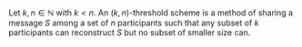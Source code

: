 Let $k,n\in \mathbb{N}$ with $k<n$.
An $(k,n)$-threshold scheme is a method of 
sharing a message $S$ among a set of $n$ participants
such that any subset of $k$ participants 
can reconstruct $S$
but no subset of smaller size can.